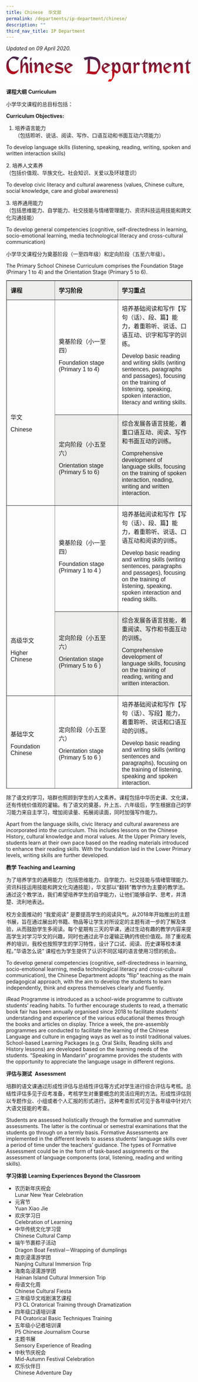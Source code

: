 ```yaml
---
title: Chinese  华文部
permalink: /departments/ip-department/chinese/
description: ""
third_nav_title: IP Department
---
```

_Updated on 09 April 2020._

![](/images/Chinese-Title.jpg)

**课程大纲** **Curriculum**

小学华文课程的总目标包括：

**Curriculum Objectives:**

1.  培养语言能力  
    （包括聆听、说话、阅读、写作、口语互动和书面互动六项能力）

To develop language skills (listening, speaking, reading, writing, spoken and written interaction skills)

2\. 培养人文素养  
（包括价值观、华族文化、社会知识、关爱以及环球意识）

To develop civic literacy and cultural awareness (values, Chinese culture, social knowledge, care and global awareness)

3\. 培养通用能力  
（包括思维能力、自学能力、社交技能与情绪管理能力、资讯科技运用技能和跨文化沟通技能）

To develop general competencies (cognitive, self-directedness in learning, socio-emotional learning, media technological literacy and cross-cultural communication)

小学华文课程分为奠基阶段（一至四年级）和定向阶段（五至六年级）。

The Primary School Chinese Curriculum comprises the Foundation Stage (Primary 1 to 4) and the Orientation Stage (Primary 5 to 6).

<table border="1" width="800" cellspacing="0" style="box-sizing: inherit; border-collapse: collapse; border-spacing: 0px; height: 1382px;"><tbody style="box-sizing: inherit;"><tr style="box-sizing: inherit; background-color: rgb(237, 237, 235); height: 31px;"><td style="box-sizing: inherit; padding: 10px; width: 172.674px; height: 31px;"><span style="box-sizing: inherit; font-size: 12pt; font-family: arial, helvetica, sans-serif;"><strong style="box-sizing: inherit; font-weight: bold;">课程</strong></span></td><td style="box-sizing: inherit; padding: 10px; width: 297.118px; height: 31px;"><span style="box-sizing: inherit; font-size: 12pt; font-family: arial, helvetica, sans-serif;"><strong style="box-sizing: inherit; font-weight: bold;">学习阶段</strong></span></td><td style="box-sizing: inherit; padding: 10px; width: 317.118px; height: 31px;"><span style="box-sizing: inherit; font-size: 12pt; font-family: arial, helvetica, sans-serif;"><strong style="box-sizing: inherit; font-weight: bold;">学习重点</strong></span></td></tr><tr style="box-sizing: inherit; height: 31px;"><td rowspan="2" style="box-sizing: inherit; padding: 10px; width: 172.674px; height: 66px;">&nbsp;<p style="box-sizing: inherit; font-size: inherit;"></p><p style="box-sizing: inherit; font-size: inherit;">&nbsp;</p><p style="box-sizing: inherit; font-size: inherit;">&nbsp;</p><p style="box-sizing: inherit; font-size: inherit;">&nbsp;</p><p style="box-sizing: inherit; font-size: inherit;"><span style="box-sizing: inherit; font-size: 12pt; font-family: arial, helvetica, sans-serif;">华文</span></p><p style="box-sizing: inherit; font-size: inherit;"><span style="box-sizing: inherit; font-size: 12pt; font-family: arial, helvetica, sans-serif;">Chinese</span></p></td><td style="box-sizing: inherit; padding: 10px; width: 297.118px; height: 31px;"><span style="box-sizing: inherit; font-size: 12pt; font-family: arial, helvetica, sans-serif;">奠基阶段（小一至四）</span><p style="box-sizing: inherit; font-size: inherit;"></p><p style="box-sizing: inherit; font-size: inherit;"><span style="box-sizing: inherit; font-size: 12pt; font-family: arial, helvetica, sans-serif;">Foundation stage</span><br style="box-sizing: inherit;"><span style="box-sizing: inherit; font-size: 12pt; font-family: arial, helvetica, sans-serif;">(Primary 1 to 4)</span></p></td><td style="box-sizing: inherit; padding: 10px; width: 317.118px; height: 31px;"><span style="box-sizing: inherit; font-size: 12pt; font-family: arial, helvetica, sans-serif;">培养基础阅读和写作【写句（话）、段、篇】能力，着重聆听、说话、口语互动、识字和写字的训练。</span><p style="box-sizing: inherit; font-size: inherit;"></p><p style="box-sizing: inherit; font-size: inherit;"><span style="box-sizing: inherit; font-size: 12pt; font-family: arial, helvetica, sans-serif;">Develop basic reading and writing skills (writing sentences, paragraphs and passages), focusing on the training of listening, speaking, spoken interaction, literacy and writing skills.</span></p></td></tr><tr style="box-sizing: inherit; background-color: rgb(237, 237, 235); height: 35px;"><td style="box-sizing: inherit; padding: 10px; width: 297.118px; height: 35px;"><span style="box-sizing: inherit; font-size: 12pt; font-family: arial, helvetica, sans-serif;">定向阶段（小五至六）</span><p style="box-sizing: inherit; font-size: inherit;"></p><p style="box-sizing: inherit; font-size: inherit;"><span style="box-sizing: inherit; font-size: 12pt; font-family: arial, helvetica, sans-serif;">Orientation stage</span><br style="box-sizing: inherit;"><span style="box-sizing: inherit; font-size: 12pt; font-family: arial, helvetica, sans-serif;">(Primary 5 to 6)</span></p></td><td style="box-sizing: inherit; padding: 10px; width: 317.118px; height: 35px;"><span style="box-sizing: inherit; font-size: 12pt; font-family: arial, helvetica, sans-serif;">综合发展各语言技能，着重口语互动、阅读、写作和书面互动的训练。</span><p style="box-sizing: inherit; font-size: inherit;"></p><p style="box-sizing: inherit; font-size: inherit;"><span style="box-sizing: inherit; font-size: 12pt; font-family: arial, helvetica, sans-serif;">Comprehensive development of language skills, focusing on the training of spoken interaction, reading, writing and written interaction.</span></p></td></tr><tr style="box-sizing: inherit; height: 124px;"><td rowspan="2" style="box-sizing: inherit; padding: 10px; width: 172.674px; height: 154.217px;">&nbsp;<p style="box-sizing: inherit; font-size: inherit;"></p><p style="box-sizing: inherit; font-size: inherit;">&nbsp;</p><p style="box-sizing: inherit; font-size: inherit;">&nbsp;</p><p style="box-sizing: inherit; font-size: inherit;">&nbsp;</p><p style="box-sizing: inherit; font-size: inherit;">&nbsp;</p><p style="box-sizing: inherit; font-size: inherit;">&nbsp;</p><p style="box-sizing: inherit; font-size: inherit;">&nbsp;</p><p style="box-sizing: inherit; font-size: inherit;">&nbsp;</p><p style="box-sizing: inherit; font-size: inherit;">&nbsp;</p><p style="box-sizing: inherit; font-size: inherit;"><span style="box-sizing: inherit; font-size: 12pt; font-family: arial, helvetica, sans-serif;">高级华文</span></p><p style="box-sizing: inherit; font-size: inherit;"><span style="box-sizing: inherit; font-size: 12pt; font-family: arial, helvetica, sans-serif;">Higher Chinese</span></p></td><td style="box-sizing: inherit; padding: 10px; width: 297.118px; height: 124px;"><span style="box-sizing: inherit; font-size: 12pt; font-family: arial, helvetica, sans-serif;">奠基阶段（小一至四）</span><p style="box-sizing: inherit; font-size: inherit;"></p><p style="box-sizing: inherit; font-size: inherit;"><span style="box-sizing: inherit; font-size: 12pt; font-family: arial, helvetica, sans-serif;">Foundation stage</span><br style="box-sizing: inherit;"><span style="box-sizing: inherit; font-size: 12pt; font-family: arial, helvetica, sans-serif;">(Primary 1 to 4 )</span></p></td><td style="box-sizing: inherit; padding: 10px; width: 317.118px; height: 124px;"><span style="box-sizing: inherit; font-size: 12pt; font-family: arial, helvetica, sans-serif;">培养基础阅读和写作【写句（话）、段、篇】能力，着重聆听、说话、口语互动和阅读的训练。</span><p style="box-sizing: inherit; font-size: inherit;"></p><p style="box-sizing: inherit; font-size: inherit;"><span style="box-sizing: inherit; font-size: 12pt; font-family: arial, helvetica, sans-serif;">Develop basic reading and writing skills (writing sentences, paragraphs and passages), focusing on the training of listening, speaking, spoken interaction and reading skills.</span></p></td></tr><tr style="box-sizing: inherit; background-color: rgb(237, 237, 235); height: 30.217px;"><td style="box-sizing: inherit; padding: 10px; width: 297.118px; height: 30.217px;"><span style="box-sizing: inherit; font-size: 12pt; font-family: arial, helvetica, sans-serif;">定向阶段（小五至六）</span><p style="box-sizing: inherit; font-size: inherit;"></p><p style="box-sizing: inherit; font-size: inherit;"><span style="box-sizing: inherit; font-size: 12pt; font-family: arial, helvetica, sans-serif;">Orientation stage</span><br style="box-sizing: inherit;"><span style="box-sizing: inherit; font-size: 12pt; font-family: arial, helvetica, sans-serif;">(Primary 5 to 6 )</span></p></td><td style="box-sizing: inherit; padding: 10px; width: 317.118px; height: 30.217px;"><span style="box-sizing: inherit; font-size: 12pt; font-family: arial, helvetica, sans-serif;">综合发展各语言技能，着重阅读、写作和书面互动的训练。</span><p style="box-sizing: inherit; font-size: inherit;"></p><p style="box-sizing: inherit; font-size: inherit;"><span style="box-sizing: inherit; font-size: 12pt; font-family: arial, helvetica, sans-serif;">Comprehensive development of language skills, focusing on the training of reading, writing and written interaction.</span></p></td></tr><tr style="box-sizing: inherit; height: 229px;"><td style="box-sizing: inherit; padding: 10px; width: 172.674px; height: 229px;"><span style="box-sizing: inherit; font-size: 12pt; font-family: arial, helvetica, sans-serif;">基础华文</span><p style="box-sizing: inherit; font-size: inherit;"></p><p style="box-sizing: inherit; font-size: inherit;"><span style="box-sizing: inherit; font-size: 12pt; font-family: arial, helvetica, sans-serif;">Foundation Chinese</span></p></td><td style="box-sizing: inherit; padding: 10px; width: 297.118px; height: 229px;"><span style="box-sizing: inherit; font-size: 12pt; font-family: arial, helvetica, sans-serif;">定向阶段（小五至六）</span><p style="box-sizing: inherit; font-size: inherit;"></p><p style="box-sizing: inherit; font-size: inherit;"><span style="box-sizing: inherit; font-size: 12pt; font-family: arial, helvetica, sans-serif;">Orientation stage</span><br style="box-sizing: inherit;"><span style="box-sizing: inherit; font-size: 12pt; font-family: arial, helvetica, sans-serif;">(Primary 5 to 6 )</span></p></td><td style="box-sizing: inherit; padding: 10px; width: 317.118px; height: 229px;"><span style="box-sizing: inherit; font-size: 12pt; font-family: arial, helvetica, sans-serif;">培养基础阅读和写作【写句（话）、写段】能力，着重聆听、说话和口语互动的训练。</span><p style="box-sizing: inherit; font-size: inherit;"></p><p style="box-sizing: inherit; font-size: inherit;"><span style="box-sizing: inherit; font-size: 12pt; font-family: arial, helvetica, sans-serif;">Develop basic reading and writing skills (writing sentences and paragraphs), focusing on the training of listening, speaking and spoken interaction.</span></p></td></tr></tbody></table>

除了语文的学习，培群也照顾到学生的人文素养。课程包括中华历史课、文化课，还有传统价值观的灌输。有了语文的奠基，升上五、六年级后，学生根据自己的学习能力来自主学习，增加阅读量、拓展阅读面，同时加强写作能力。

Apart from the language skills, civic literacy and cultural awareness are incorporated into the curriculum. This includes lessons on the Chinese History, cultural knowledge and moral values. At the Upper Primary levels, students learn at their own pace based on the reading materials introduced to enhance their reading skills. With the foundation laid in the Lower Primary levels, writing skills are further developed.

**教学** **Teaching and Learning**

为了培养学生的通用能力（包括思维能力、自学能力、社交技能与情绪管理能力、资讯科技运用技能和跨文化沟通技能），华文部以“翻转”教学作为主要的教学法。通过这个教学法，我们希望培养学生的自学能力，让他们能够自学、思考，并清楚、流利地表达。

校方全面推动的 “我爱阅读” 是要提高学生的阅读风气。从2018年开始推出的主题书展，旨在通过展出的书籍、物品等让学生对所设定的主题有进一步的了解及体验，从而鼓励学生多阅读。每个星期有三天的早课，通过生动有趣的教学内容来提高学生对学习华文的兴趣，同时也通过此平台灌输正确的传统价值观。除了重视素养的培训，我校也按照学生的学习特性，设计了口试、阅读、历史课等校本课程。”华语怎么说” 课程也为学生提供了认识不同区域的语言使用习惯的机会。

To develop general competencies (cognitive, self-directedness in learning, socio-emotional learning, media technological literacy and cross-cultural communication), the Chinese Department adopts “flip” teaching as the main pedagogical approach, with the aim to develop the students to learn independently, think and express themselves clearly and fluently.

iRead Programme is introduced as a school-wide programme to cultivate students’ reading habits. To further encourage students to read, a thematic book fair has been annually organised since 2018 to facilitate students’ understanding and experience of the various educational themes through the books and articles on display. Thrice a week, the pre-assembly programmes are conducted to facilitate the learning of the Chinese Language and culture in engaging ways as well as to instil traditional values. School-based Learning Packages (e.g. Oral Skills, Reading skills and History lessons) are developed based on the learning needs of the students. “Speaking in Mandarin” programme provides the students with the opportunity to appreciate the language usage in different regions.

**评估与测试**  **Assessment**

培群的语文课通过形成性评估与总结性评估等方式对学生进行综合评估与考核。总结性评估多见于应考准备，考核学生对重要概念的灵活应用的方法。形成性评估则以专题作业、小组或者个人汇报的形式进行。这种考查形式可见于各年级中针对六大语文技能的考查。

Students are assessed holistically through the formative and summative assessments. The latter is the continual or semestral examinations that the students go through on a termly basis. Formative Assessments are implemented in the different levels to assess students’ language skills over a period of time under the teachers’ guidance. The types of Formative Assessment could be in the form of task-based assignments or the assessment of language components (oral, listening, reading and writing skills).

**学习体验** **Learning Experiences Beyond the Classroom**

*   农历新年庆祝会  
    Lunar New Year Celebration
*   元宵节  
    Yuan Xiao Jie
*   欢庆学习日  
    Celebration of Learning
*   中华传统文化学习营  
    Chinese Cultural Camp
*   端午节裹粽子活动  
    Dragon Boat Festival－Wrapping of dumplings
*   南京浸濡游学团  
    Nanjing Cultural Immersion Trip
*   海南岛浸濡游学团  
    Hainan Island Cultural Immersion Trip
*   母语文化周  
    Chinese Cultural Fiesta
*   三年级华文戏剧演艺课程  
    P3 CL Oratorical Training through Dramatization
*   四年级口语培训课  
    P4 Oratorical Basic Techniques Training
*   五年级小记者培训课  
    P5 Chinese Journalism Course
*   主题书展  
    Sensory Experience of Reading
*   中秋节庆祝会  
    Mid-Autumn Festival Celebration
*   欢乐伙伴日  
    Chinese Adventure Day

